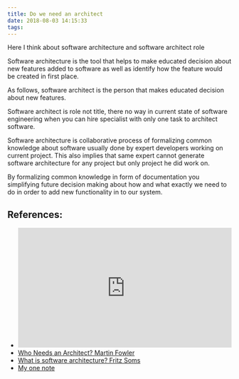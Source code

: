 ```yaml
---
title: Do we need an architect
date: 2018-08-03 14:15:33
tags:
---
```


Here I think about software architecture and software architect role

Software architecture is the tool that helps to make educated decision about new features added to software as well as identify how the feature would be created in first place.

As follows, software architect is the person that makes educated decision about new features.

Software architect is role not title, there no way in current state of software engineering when you can hire specialist with only one task to architect software.

Software architecture is collaborative process of formalizing common knowledge about software usually done by expert developers working on current project. This also implies that same expert cannot generate software architecture for any project but only project he did work on.

By formalizing common knowledge in form of documentation you simplifying future decision making about how and what exactly we need to do in order to add new functionality in to our system.  

## References:

* <iframe width="480" height="269" src="https://www.youtube.com/embed/DngAZyWMGR0" frameborder="0" allow="autoplay; encrypted-media" allowfullscreen></iframe>
* [Who Needs an Architect? Martin Fowler](https://martinfowler.com/ieeeSoftware/whoNeedsArchitect.pdf)
* [What is software architecture? Fritz Soms](https://dl.acm.org/citation.cfm?id=2389879#abstract)
* [My one note](https://onedrive.live.com/?Software%20Architecture&section-id={B759FF1E-D03A-4592-9301-B108DAD55E62}&page-id={7C8D339B-7CB0-4D28-B176-6BE6F1E8C7BB}&end)